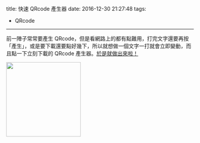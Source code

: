title: 快速 QRcode 產生器
date: 2016-12-30 21:27:48
tags:
- QRcode
---

前一陣子常常要產生 QRcode，但是看網路上的都有點難用，打完文字還要再按「產生」，或是要下載還要點好幾下，所以就想做一個文字一打就會立即變動，而且點一下立刻下載的 QRcode 產生器。[於是就做出來啦！](https://asoul.github.io/qrcode/)

<img src="/images/fast-qrcode-generator/qrcode.png" width="200">
